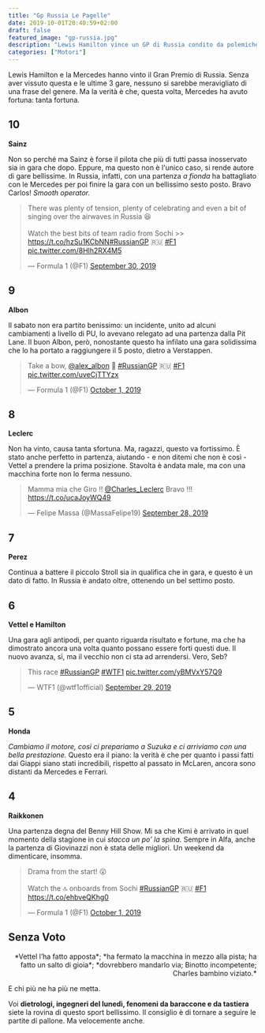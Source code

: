 ```yaml
---
title: "Gp Russia Le Pagelle"
date: 2019-10-01T20:40:59+02:00
draft: false
featured_image: "gp-russia.jpg"
description: "Lewis Hamilton vince un GP di Russia condito da polemiche e problemi in casa Ferrari"
categories: ["Motori"]
---
```



Lewis Hamilton e la Mercedes hanno vinto il Gran Premio di Russia. Senza aver vissuto questa e le ultime 3 gare, nessuno si sarebbe meravigliato di una frase del genere. Ma la verità è che, questa volta, Mercedes ha avuto fortuna: tanta fortuna. 


## 10

**Sainz**

Non so perché ma Sainz è forse il pilota che più di tutti passa inosservato sia in gara che dopo. Eppure, ma questo non è l'unico caso, si rende autore di gare bellissime. In Russia, infatti, con una partenza *a fionda* ha battagliato con le Mercedes per poi finire la gara con un bellissimo sesto posto. Bravo Carlos!
*Smooth operator.*
<blockquote class="twitter-tweet"><p lang="en" dir="ltr">There was plenty of tension, plenty of celebrating and even a bit of singing over the airwaves in Russia 😆<br><br>Watch the best bits of team radio from Sochi &gt;&gt; <a href="https://t.co/hzSu1KCbNN">https://t.co/hzSu1KCbNN</a><a href="https://twitter.com/hashtag/RussianGP?src=hash&amp;ref_src=twsrc%5Etfw">#RussianGP</a> 🇷🇺 <a href="https://twitter.com/hashtag/F1?src=hash&amp;ref_src=twsrc%5Etfw">#F1</a> <a href="https://t.co/8Hlh2RX4M5">pic.twitter.com/8Hlh2RX4M5</a></p>&mdash; Formula 1 (@F1) <a href="https://twitter.com/F1/status/1178777286138630144?ref_src=twsrc%5Etfw">September 30, 2019</a></blockquote> <script async src="https://platform.twitter.com/widgets.js" charset="utf-8"></script>

## 9
**Albon**

Il sabato non era partito benissimo: un incidente, unito ad alcuni cambiamenti a livello di PU, lo avevano relegato ad una partenza dalla Pit Lane. Il buon Albon, però, nonostante questo ha infilato una gara solidissima che lo ha portato a raggiungere il 5 posto, dietro a Verstappen. 
 <blockquote class="twitter-tweet"><p lang="en" dir="ltr">Take a bow, <a href="https://twitter.com/alex_albon?ref_src=twsrc%5Etfw">@alex_albon</a> 💪 <a href="https://twitter.com/hashtag/RussianGP?src=hash&amp;ref_src=twsrc%5Etfw">#RussianGP</a> 🇷🇺 <a href="https://twitter.com/hashtag/F1?src=hash&amp;ref_src=twsrc%5Etfw">#F1</a> <a href="https://t.co/uveCjTTYzx">pic.twitter.com/uveCjTTYzx</a></p>&mdash; Formula 1 (@F1) <a href="https://twitter.com/F1/status/1179010824951648262?ref_src=twsrc%5Etfw">October 1, 2019</a></blockquote> <script async src="https://platform.twitter.com/widgets.js" charset="utf-8"></script>

## 8 

**Leclerc**

Non ha vinto, causa tanta sfortuna. Ma, ragazzi, questo va fortissimo. È stato anche perfetto in partenza, aiutando - e non ditemi che non è così - Vettel a prendere la prima posizione. Stavolta è andata male, ma con una macchina forte non lo ferma nessuno. 
<blockquote class="twitter-tweet"><p lang="it" dir="ltr">Mamma mia che Giro !! <a href="https://twitter.com/Charles_Leclerc?ref_src=twsrc%5Etfw">@Charles_Leclerc</a> Bravo !!! <a href="https://t.co/ucaJoyWQ49">https://t.co/ucaJoyWQ49</a></p>&mdash; Felipe Massa (@MassaFelipe19) <a href="https://twitter.com/MassaFelipe19/status/1177990716611543042?ref_src=twsrc%5Etfw">September 28, 2019</a></blockquote> <script async src="https://platform.twitter.com/widgets.js" charset="utf-8"></script>


## 7

**Perez**

Continua a battere il piccolo Stroll sia in qualifica che in gara, e questo è un dato di fatto. In Russia è andato oltre, ottenendo un bel settimo posto. 

## 6

**Vettel e Hamilton**

Una gara agli antipodi, per quanto riguarda risultato e fortune, ma che ha dimostrato ancora una volta quanto possano essere forti questi due. Il nuovo avanza, sì, ma il vecchio non ci sta ad arrendersi. 
Vero, Seb?

<blockquote class="twitter-tweet"><p lang="en" dir="ltr">This race <a href="https://twitter.com/hashtag/RussianGP?src=hash&amp;ref_src=twsrc%5Etfw">#RussianGP</a> <a href="https://twitter.com/hashtag/WTF1?src=hash&amp;ref_src=twsrc%5Etfw">#WTF1</a> <a href="https://t.co/yBMVxY57Q9">pic.twitter.com/yBMVxY57Q9</a></p>&mdash; WTF1 (@wtf1official) <a href="https://twitter.com/wtf1official/status/1178275367980806145?ref_src=twsrc%5Etfw">September 29, 2019</a></blockquote> <script async src="https://platform.twitter.com/widgets.js" charset="utf-8"></script>

## 5
**Honda**

*Cambiamo il motore, così ci prepariamo a Suzuka e ci arriviamo con una bella prestazione.* Questo era il piano: la verità è che per quanto i passi fatti dai Giappi siano stati incredibili, rispetto al passato in McLaren, ancora sono distanti da Mercedes e Ferrari. 

## 4
**Raikkonen**

Una partenza degna del Benny Hill Show. Mi sa che Kimi è arrivato in quel momento della stagione in cui *stacca un po’ la spina.* Sempre in Alfa, anche la partenza di Giovinazzi non è stata delle migliori. Un weekend da dimenticare, insomma. 
<blockquote class="twitter-tweet"><p lang="en" dir="ltr">Drama from the start! 😮 <br><br>Watch the 🔝 onboards from Sochi <a href="https://twitter.com/hashtag/RussianGP?src=hash&amp;ref_src=twsrc%5Etfw">#RussianGP</a> 🇷🇺 <a href="https://twitter.com/hashtag/F1?src=hash&amp;ref_src=twsrc%5Etfw">#F1</a> <a href="https://t.co/ehbveQKhg0">https://t.co/ehbveQKhg0</a></p>&mdash; Formula 1 (@F1) <a href="https://twitter.com/F1/status/1179061594837442561?ref_src=twsrc%5Etfw">October 1, 2019</a></blockquote> <script async src="https://platform.twitter.com/widgets.js" charset="utf-8"></script>

## Senza Voto
<p style="text-align: right;">*Vettel l’ha fatto apposta*; *ha fermato la macchina in mezzo alla pista; ha fatto un salto di gioia*; *dovrebbero mandarlo via; Binotto incompetente; Charles bambino viziato.* </p> E chi più ne ha più ne metta. 

Voi **dietrologi, ingegneri del lunedì, fenomeni da baraccone e da tastiera** siete la rovina di questo sport bellissimo. Il consiglio è di tornare a seguire le partite di pallone. Ma velocemente anche. 







